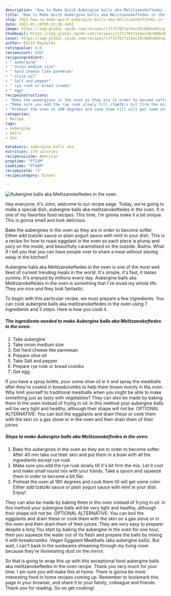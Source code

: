 ```yaml
---
description: "How to Make Quick Aubergine balls aka Melitzanokeftedes in the oven"
title: "How to Make Quick Aubergine balls aka Melitzanokeftedes in the oven"
slug: 2922-how-to-make-quick-aubergine-balls-aka-melitzanokeftedes-in-the-oven
date: 2022-01-19T05:33:26.445Z
image: https://img-global.cpcdn.com/recipes/c1f31701fa16ec20/680x482cq70/aubergine-balls-aka-melitzanokeftedes-in-the-oven-recipe-main-photo.jpg
thumbnail: https://img-global.cpcdn.com/recipes/c1f31701fa16ec20/680x482cq70/aubergine-balls-aka-melitzanokeftedes-in-the-oven-recipe-main-photo.jpg
cover: https://img-global.cpcdn.com/recipes/c1f31701fa16ec20/680x482cq70/aubergine-balls-aka-melitzanokeftedes-in-the-oven-recipe-main-photo.jpg
author: Edith Reynolds
ratingvalue: 4.6
reviewcount: 6497
recipeingredient:
- " aubergine"
- " onion medium size"
- " hard cheese like parmesan"
- " olive oil"
- " Salt and pepper"
- " rye rusk or bread crumbs"
- " egg"
recipeinstructions:
- "Bake the aubergines in the oven as they are in order to become softer. After 40 min take out their skin and put them in a bowl with all the ingredients except rye rusk"
- "Make sure you add the rye rusk slowly till it&#39;s bit firm the mix. Let it cool and make small round mix with your hands. Take a spoon and squeeze them in order to become a bit flat."
- "Preheat the oven at 180 degrees and cook them till will get some color. Either add tzatziki sauce or plain yogurt sauce with mint in your dish. Enjoy!"
categories:
- Recipe
tags:
- aubergine
- balls
- aka

katakunci: aubergine balls aka 
nutrition: 174 calories
recipecuisine: American
preptime: "PT23M"
cooktime: "PT46M"
recipeyield: "2"
recipecategory: Dinner

---
```



![Aubergine balls aka Melitzanokeftedes in the oven](https://img-global.cpcdn.com/recipes/c1f31701fa16ec20/680x482cq70/aubergine-balls-aka-melitzanokeftedes-in-the-oven-recipe-main-photo.jpg)

Hey everyone, it's John, welcome to our recipe page. Today, we're going to make a special dish, aubergine balls aka melitzanokeftedes in the oven. It is one of my favorites food recipes. This time, I'm gonna make it a bit unique. This is gonna smell and look delicious.

Bake the aubergines in the oven as they are in order to become softer. Either add tzatziki sauce or plain yogurt sauce with mint in your dish. This is a recipe for how to roast eggplant in the oven so each piece is plump and juicy on the inside, and beautifully caramelised on the outside. Войти. What if I tell you that you can have people over to share a meal without slaving away in the kitchen?

Aubergine balls aka Melitzanokeftedes in the oven is one of the most well liked of current trending meals in the world. It's simple, it's fast, it tastes yummy. It's enjoyed by millions every day. Aubergine balls aka Melitzanokeftedes in the oven is something that I've loved my whole life. They are nice and they look fantastic.


To begin with this particular recipe, we must prepare a few ingredients. You can cook aubergine balls aka melitzanokeftedes in the oven using 7 ingredients and 3 steps. Here is how you cook it.

<!--inarticleads1-->

##### The ingredients needed to make Aubergine balls aka Melitzanokeftedes in the oven:

1. Take  aubergine
1. Take  onion medium size
1. Get  hard cheese like parmesan
1. Prepare  olive oil
1. Take  Salt and pepper
1. Prepare  rye rusk or bread crumbs
1. Get  egg


If you have a spray bottle, pour some olive oil in it and spray the meatballs after they&#39;re coated in breadcrumbs to help them brown evenly in the oven. Why limit yourself to traditional meatballs when you might be able to make something just as tasty with vegetables? They can also be made by baking them in the oven instead of frying in oil: in this method your aubergine balls will be very light and healthy, although their shape will not be. OPTIONAL ALTERNATIVE: You can boil the eggplants and drain these or cook them with the skin on a gas stove or in the oven and then drain them of their juices. 

<!--inarticleads2-->

##### Steps to make Aubergine balls aka Melitzanokeftedes in the oven:

1. Bake the aubergines in the oven as they are in order to become softer. After 40 min take out their skin and put them in a bowl with all the ingredients except rye rusk
1. Make sure you add the rye rusk slowly till it&#39;s bit firm the mix. Let it cool and make small round mix with your hands. Take a spoon and squeeze them in order to become a bit flat.
1. Preheat the oven at 180 degrees and cook them till will get some color. Either add tzatziki sauce or plain yogurt sauce with mint in your dish. Enjoy!


They can also be made by baking them in the oven instead of frying in oil: in this method your aubergine balls will be very light and healthy, although their shape will not be. OPTIONAL ALTERNATIVE: You can boil the eggplants and drain these or cook them with the skin on a gas stove or in the oven and then drain them of their juices. They are very easy to prepare: despite a long You start by baking the aubergine in the oven for one hour, then you squeeze the water out of its flesh and prepare the balls by mixing it with breadcrumbs. Vegan Eggplant Meatballs (aka aubergine balls). But wait, I can&#39;t bask in the sunbeams streaming through my living room because they&#39;re illuminating dust on the mirror. 

So that is going to wrap this up with this exceptional food aubergine balls aka melitzanokeftedes in the oven recipe. Thank you very much for your time. I am sure you will make this at home. There is gonna be more interesting food in home recipes coming up. Remember to bookmark this page in your browser, and share it to your family, colleague and friends. Thank you for reading. Go on get cooking!
